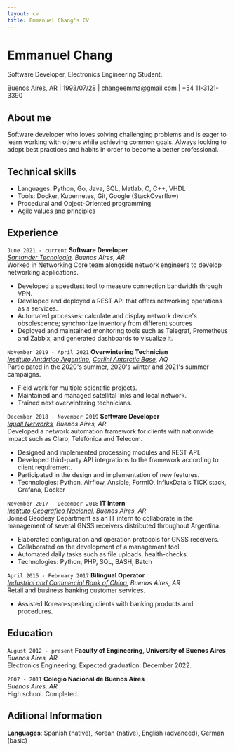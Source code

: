 ```yaml
---
layout: cv
title: Emmanuel Chang's CV
---
```

# Emmanuel Chang
Software Developer, Electronics Engineering Student.

<div id="webaddress">
<a href="https://goo.gl/maps/qRPmtAvuPA6o7p926">Buenos Aires, AR</a> |
1993/07/28 |
<a href="mailto:changeemma@gmail.com">changeemma@gmail.com</a> |
+54 11-3121-3390
</div>

## About me
Software developer who loves solving challenging problems and is eager to learn working with others while achieving common goals.
Always looking to adopt best practices and habits in order to become a better professional.

## Technical skills

- Languages: Python, Go, Java, SQL, Matlab, C, C++, VHDL
- Tools: Docker, Kubernetes, Git, Google (StackOverflow)
- Procedural and Object-Oriented programming
- Agile values and principles

## Experience

`June 2021 - current`
__Software Developer__\
*[Santander Tecnología](https://www.linkedin.com/company/santandertec), Buenos Aires, AR*\
Worked in Networking Core team alongside network engineers to develop networking applications. 
- Developed a speedtest tool to measure connection bandwidth through VPN.
- Developed and deployed a REST API that offers networking operations as a services.
- Automated processes: calculate and display network device's obsolescence; synchronize inventory from different sources
- Deployed and maintained monitoring tools such as Telegraf, Prometheus and Zabbix, and generated dashboards to visualize it.

`November 2019 - April 2021`
__Overwintering Technician__\
*[Instituto Antártico Argentino](https://www.cancilleria.gob.ar/es/iniciativas/dna/instituto-antartico-argentino), [Carlini Antarctic Base](https://goo.gl/maps/FJC7HRojAxb5TbbU7), AQ*\
Participated in the 2020's summer, 2020's winter and 2021's summer campaigns.

- Field work for multiple scientific projects.
- Maintained and managed satellital links and local network.
- Trained next overwintering technicians.

`December 2018 - November 2019`
__Software Developer__\
*[Iquall Networks](https://iquall.net/), Buenos Aires, AR*\
Developed a network automation framework for clients with nationwide impact such as Claro, Telefónica and Telecom.

- Designed and implemented processing modules and REST API.
- Developed third-party API integrations to the framework according to client requirement.
- Participated in the design and implementation of new features.
- Technologies: Python, Airflow, Ansible, FormIO, InfluxData's TICK stack, Grafana, Docker

`November 2017 - December 2018`
__IT Intern__\
*[Instituto Geográfico Nacional](https://www.ign.gob.ar/), Buenos Aires, AR*\
Joined Geodesy Department as an IT intern to collaborate in the management of several GNSS receivers distributed throughout Argentina.

- Elaborated configuration and operation protocols for GNSS receivers.
- Collaborated on the development of a management tool.
- Automated daily tasks such as file uploads, health-checks.
- Technologies: Python, PHP, SQL, BASH, Batch

`April 2015 - February 2017`
__Bilingual Operator__\
*[Industrial and Commercial Bank of China](https://www.icbc.com.ar/), Buenos Aires, AR*\
Retail and business banking customer services.

- Assisted Korean-speaking clients with banking products and procedures.

## Education

`August 2012 - present`
__Faculty of Engineering, University of Buenos Aires__\
*Buenos Aires, AR*\
Electronics Engineering. Expected graduation: December 2022.

`2007 - 2011`
__Colegio Nacional de Buenos Aires__\
*Buenos Aires, AR*\
High school. Completed.

## Aditional Information

__Languages__: Spanish (native), Korean (native), English (advanced), German (basic)

<!-- ### Footer

Last updated: May 2013 -->


